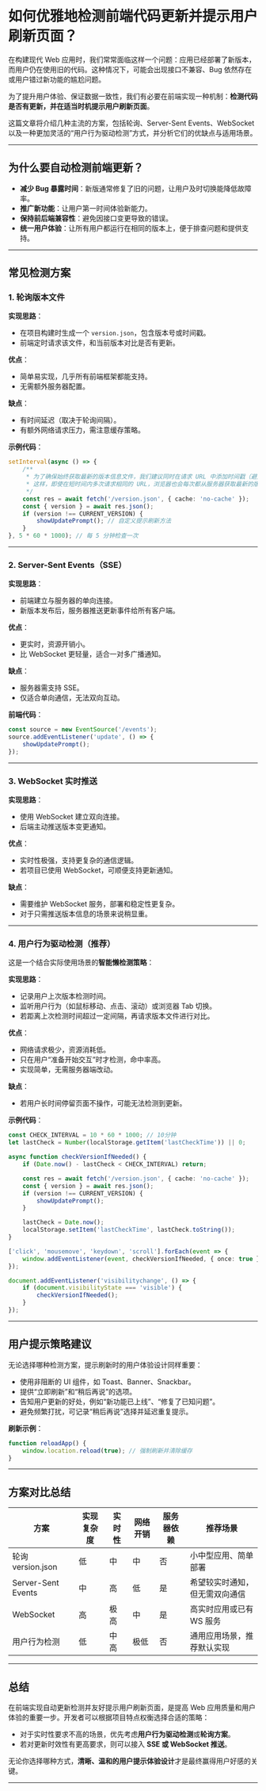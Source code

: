 # 如何优雅地检测前端代码更新并提示用户刷新页面？

在构建现代 Web 应用时，我们常常面临这样一个问题：应用已经部署了新版本，而用户仍在使用旧的代码。这种情况下，可能会出现接口不兼容、Bug 依然存在或用户错过新功能的尴尬问题。

为了提升用户体验、保证数据一致性，我们有必要在前端实现一种机制：**检测代码是否有更新，并在适当时机提示用户刷新页面**。

这篇文章将介绍几种主流的方案，包括轮询、Server-Sent Events、WebSocket 以及一种更加灵活的“用户行为驱动检测”方式，并分析它们的优缺点与适用场景。

---

## 为什么要自动检测前端更新？

- **减少 Bug 暴露时间**：新版通常修复了旧的问题，让用户及时切换能降低故障率。
- **推广新功能**：让用户第一时间体验新能力。
- **保持前后端兼容性**：避免因接口变更导致的错误。
- **统一用户体验**：让所有用户都运行在相同的版本上，便于排查问题和提供支持。

---

## 常见检测方案

### 1. 轮询版本文件

**实现思路**：

- 在项目构建时生成一个 `version.json`，包含版本号或时间戳。
- 前端定时请求该文件，和当前版本对比是否有更新。

**优点**：

- 简单易实现，几乎所有前端框架都能支持。
- 无需额外服务器配置。

**缺点**：

- 有时间延迟（取决于轮询间隔）。
- 有额外网络请求压力，需注意缓存策略。

**示例代码**：

```ts
setInterval(async () => {
	/**
	 * 为了确保始终获取最新的版本信息文件，我们建议同时在请求 URL 中添加时间戳（避免 URL 被缓存），并设置 cache: 'no-store' 来彻底跳过浏览器缓存系统，避免版本检测被缓存干扰。
	 * 这样，即使在短时间内多次请求相同的 URL，浏览器也会每次都从服务器获取最新的版本信息。
	 */
	const res = await fetch('/version.json', { cache: 'no-cache' });
	const { version } = await res.json();
	if (version !== CURRENT_VERSION) {
		showUpdatePrompt(); // 自定义提示刷新方法
	}
}, 5 * 60 * 1000); // 每 5 分钟检查一次
```

---

### 2. Server-Sent Events（SSE）

**实现思路**：

- 前端建立与服务器的单向连接。
- 新版本发布后，服务器推送更新事件给所有客户端。

**优点**：

- 更实时，资源开销小。
- 比 WebSocket 更轻量，适合一对多广播通知。

**缺点**：

- 服务器需支持 SSE。
- 仅适合单向通信，无法双向互动。

**前端代码**：

```ts
const source = new EventSource('/events');
source.addEventListener('update', () => {
	showUpdatePrompt();
});
```

---

### 3. WebSocket 实时推送

**实现思路**：

- 使用 WebSocket 建立双向连接。
- 后端主动推送版本变更通知。

**优点**：

- 实时性极强，支持更复杂的通信逻辑。
- 若项目已使用 WebSocket，可顺便支持更新通知。

**缺点**：

- 需要维护 WebSocket 服务，部署和稳定性更复杂。
- 对于只需推送版本信息的场景来说稍显重。

---

### 4. 用户行为驱动检测（推荐）

这是一个结合实际使用场景的**智能懒检测策略**：

**实现思路**：

- 记录用户上次版本检测时间。
- 监听用户行为（如鼠标移动、点击、滚动）或浏览器 Tab 切换。
- 若距离上次检测时间超过一定间隔，再请求版本文件进行对比。

**优点**：

- 网络请求极少，资源消耗低。
- 只在用户“准备开始交互”时才检测，命中率高。
- 实现简单，无需服务器端改动。

**缺点**：

- 若用户长时间停留页面不操作，可能无法检测到更新。

**示例代码**：

```ts
const CHECK_INTERVAL = 10 * 60 * 1000; // 10分钟
let lastCheck = Number(localStorage.getItem('lastCheckTime')) || 0;

async function checkVersionIfNeeded() {
	if (Date.now() - lastCheck < CHECK_INTERVAL) return;

	const res = await fetch('/version.json', { cache: 'no-cache' });
	const { version } = await res.json();
	if (version !== CURRENT_VERSION) {
		showUpdatePrompt();
	}

	lastCheck = Date.now();
	localStorage.setItem('lastCheckTime', lastCheck.toString());
}

['click', 'mousemove', 'keydown', 'scroll'].forEach(event => {
	window.addEventListener(event, checkVersionIfNeeded, { once: true });
});

document.addEventListener('visibilitychange', () => {
	if (document.visibilityState === 'visible') {
		checkVersionIfNeeded();
	}
});
```

---

## 用户提示策略建议

无论选择哪种检测方案，提示刷新时的用户体验设计同样重要：

- 使用非阻断的 UI 组件，如 Toast、Banner、Snackbar。
- 提供“立即刷新”和“稍后再说”的选项。
- 告知用户更新的好处，例如“新功能已上线”、“修复了已知问题”。
- 避免频繁打扰，可记录“稍后再说”选择并延迟重复提示。

**刷新示例**：

```ts
function reloadApp() {
	window.location.reload(true); // 强制刷新并清除缓存
}
```

---

## 方案对比总结

| 方案               | 实现复杂度 | 实时性 | 网络开销 | 服务器依赖 | 推荐场景                       |
| ------------------ | ---------- | ------ | -------- | ---------- | ------------------------------ |
| 轮询 version.json  | 低         | 中     | 中       | 否         | 小中型应用、简单部署           |
| Server-Sent Events | 中         | 高     | 低       | 是         | 希望较实时通知，但无需双向通信 |
| WebSocket          | 高         | 极高   | 中       | 是         | 高实时应用或已有 WS 服务       |
| 用户行为检测       | 低         | 中高   | 极低     | 否         | 通用应用场景，推荐默认实现     |

---

## 总结

在前端实现自动更新检测并友好提示用户刷新页面，是提高 Web 应用质量和用户体验的重要一步。开发者可以根据项目特点权衡选择合适的策略：

- 对于实时性要求不高的场景，优先考虑**用户行为驱动检测**或**轮询方案**。
- 若对更新时效性有更高要求，则可以接入 **SSE 或 WebSocket 推送**。

无论你选择哪种方式，**清晰、温和的用户提示体验设计**才是最终赢得用户好感的关键。

---
